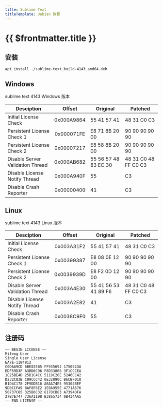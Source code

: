 ```yaml
---
title: Sublime Text
titleTemplate: Debian 教程
---
```


# {{ $frontmatter.title }}

## 安装

```bash
apt install ./sublime-text_build-4143_amd64.deb
```

## Windows

sublime text 4143 Windows 版本

| Desciption                       |   Offset   | Original             | Patched              |
| -------------------------------- | :--------: | -------------------- | -------------------- |
| Initial License Check            | 0x000A9864 | 55 41 57 41          | 48 31 C0 C3          |
| Persistent License Check 1       | 0x000071FE | E8 71 8B 20 00       | 90 90 90 90 90       |
| Persistent License Check 2       | 0x00007217 | E8 58 8B 20 00       | 90 90 90 90 90       |
| Disable Server Validation Thread | 0x000AB682 | 55 56 57 48 83 EC 30 | 48 31 C0 48 FF C0 C3 |
| Disable License Notify Thread    | 0x000A940F | 55                   | C3                   |
| Disable Crash Reporter           | 0x00000400 | 41                   | C3                   |

## Linux

sublime text 4143 Linux 版本

| Desciption                       |   Offset   | Original             | Patched              |
| -------------------------------- | :--------: | -------------------- | -------------------- |
| Initial License Check            | 0x003A31F2 | 55 41 57 41          | 48 31 C0 C3          |
| Persistent License Check 1       | 0x00399387 | E8 08 0E 12 00       | 90 90 90 90 90       |
| Persistent License Check 2       | 0x0039939D | E8 F2 0D 12 00       | 90 90 90 90 90       |
| Disable Server Validation Thread | 0x003A4E30 | 55 41 56 53 41 89 F6 | 48 31 C0 48 FF C0 C3 |
| Disable License Notify Thread    | 0x003A2E82 | 41                   | C3                   |
| Disable Crash Reporter           | 0x0038C9F0 | 55                   | C3                   |

## 注册码

```
—– BEGIN LICENSE —–
Mifeng User
Single User License
EA7E-1184812
C0DAA9CD 6BE825B5 FF935692 1750523A
EDF59D3F A3BD6C96 F8D33866 3F1CCCEA
1C25BE4D 25B1C4CC 5110C20E 5246CC42
D232C83B C99CCC42 0E32890C B6CBF018
B1D4C178 2F9DDB16 ABAA74E5 95304BEF
9D0CCFA9 8AF8F8E2 1E0A955E 4771A576
50737C65 325B6C32 817DCB83 A7394DFA
27B7E747 736A1198 B3865734 0B434AA5
—— END LICENSE ——
```
